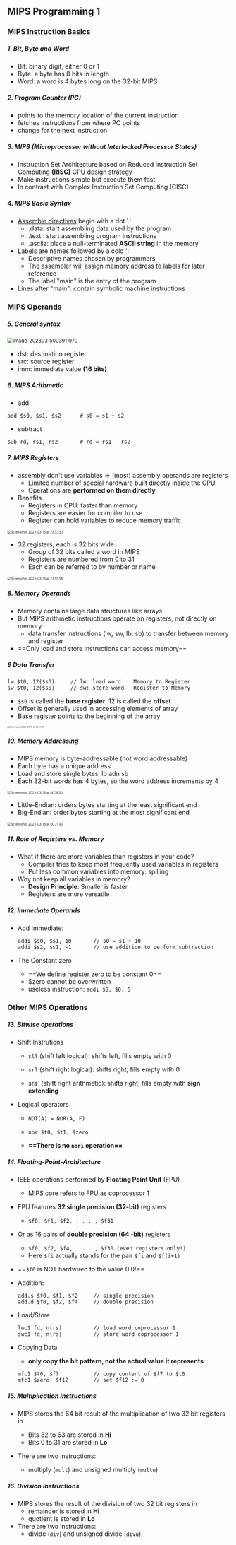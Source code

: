 ## MIPS Programming 1



### MIPS Instruction Basics

##### 1. Bit, Byte and Word

-   Bit: binary digit, either 0 or 1
-   Byte: a byte has 8 bits in length
-   Word: a word is 4 bytes long on the 32-bit MIPS



##### 2. Program Counter (PC)

-   points to the memory location of the current instruction
-   fetches instructions from where PC points
-   change for the next instruction



##### 3. MIPS (Microprocessor without Interlocked Processor States)

-   Instruction Set Architecture based on Reduced Instruction Set Computing **(RISC)** CPU design strategy
-   Make instructions simple but execute them fast
-   In contrast with Complex Instruction Set Computing (CISC)



##### 4. MIPS Basic Syntax

-   <u>Assemble directives</u> begin with a dot '.'
    -   .data: start assembling data used by the program
    -   .text.: start assembling program instructions
    -   .asciiz: place a null-terminated **ASCII string** in the memory
-   <u>Labels</u> are names followed by a colo ':'
    -   Descriptive names chosen by programmers
    -   The assembler will assign memory address to labels for later reference
    -   The label "main" is the entry of the program
-   Lines after "main": contain symbolic machine instructions



### MIPS Operands

##### 5. General syntax

<img src="assets/image-20230315003911970.png" alt="image-20230315003911970" style="zoom:80%;" />

-   dst: destination register
-   src: source register
-   imm: immediate value **(16 bits)**



##### 6. MIPS Arithmetic

-   add

`add $s0, $s1, $s2		# s0 = s1 + s2`

-   subtract

`sub rd, rs1, rs2		# rd = rs1 - rs2 `



##### 7. MIPS Registers

-   assembly don't use variables => (most) assembly operands are registers
    -   Limited number of special hardware built directly inside the CPU
    -   Operations are **performed on them directly**
-   Benefits
    -   Registers in CPU: faster than memory
    -   Registers are easier for compiler to use
    -   Register can hold variables to reduce memory traffic

<img src="assets/Screenshot 2023-03-15 at 23.53.53.png" alt="Screenshot 2023-03-15 at 23.53.53" style="zoom:50%;" />

-   32 registers, each is 32 bits wide
    -   Group of 32 bits called a word in MIPS
    -   Registers are numbered from 0 to 31
    -   Each can be referred to by number or name

<img src="assets/Screenshot 2023-03-15 at 23.55.56.png" alt="Screenshot 2023-03-15 at 23.55.56" style="zoom:50%;" />



##### 8. Memory Operands

-   Memory contains large data structures like arrays
-   But MIPS arithmetic instructions operate on registers, not directly on memory
    -   data transfer instructions (lw, sw, lb, sb) to transfer between memory and register
-   ==Only load and store instructions can access memory==



##### 9 Data Transfer

```assembly
lw $t0, 12($s0)		// lw: load word	Memory to Register
sw $t0, 12($s0)		// sw: store word	Register to Memory
```

-   `$s0` is called the **base register**, 12 is called the **offset**
-   Offset is generally used in accessing elements of array
-   Base register points to the beginning of the array

<img src="assets/Screenshot 2023-03-16 at 00.04.48.png" alt="Screenshot 2023-03-16 at 00.04.48" style="zoom: 33%;" />



##### 10. Memory Addressing

-   MIPS memory is byte-addressable (not word addressable)
-   Each byte has a unique address
-   Load and store single bytes: lb adn sb
-   Each 32-bit words has 4 bytes, so the word address increments by 4

<img src="assets/Screenshot 2023-03-16 at 00.18.30.png" alt="Screenshot 2023-03-16 at 00.18.30" style="zoom:50%;" />

-   Little-Endian: orders bytes starting at the least significant end
-   Big-Endian: order bytes starting at the most significant end

<img src="assets/Screenshot 2023-03-16 at 00.21.40.png" alt="Screenshot 2023-03-16 at 00.21.40" style="zoom:50%;" />



##### 11. Role of Registers vs. Memory

-   What if there are more variables than registers in your code?
    -   Compiler tries to keep most frequently used variables in registers
    -   Put less common variables into memory: spilling
-   Why not keep all variables in memory?
    -   **Design Principle**: Smaller is faster
    -   Registers are more versatile



##### 12. Immediate Operands

-   Add Immediate:

    ```assembly
    addi $s0, $s1, 10		// s0 = s1 + 10
    addi $s2, $s1, -1		// use addition to perform subtraction
    ```

-   The Constant zero
    -   ==We define register zero to be constant 0==
    -   $zero cannot be overwritten
    -   useless instruction: `addi $0, $0, 5`



### Other MIPS Operations

##### 13. Bitwise operations

-   Shift Instrutions

    -   `sll` (shift left logical): shifts left, fills empty with 0

    -   `srl` (shift right logical): shifts right, fills empty with 0

    -   sra` (shift right arithmetic): shifts right, fills empty with **sign extending**

-   Logical operators

    -   `NOT(A) = NOR(A, F)`
    -   `nor $t0, $t1, $zero`

    -   **==There is no `nori` operation==** 



##### 14. Floating-Point-Architecture

-   IEEE operations performed by **Floating Point Unit** (FPU)
    -   MIPS core refers to FPU as coprocessor 1
-   FPU features **32 single precision (32-bit)** registers
    -   `$f0, $f1, $f2, . . . , $f31`
-   Or as 16 pairs of **double precision (64 -bit)** registers
    -   `$f0, $f2, $f4, . . . , $f30 (even registers only!)`
    -   Here `$fi` actually stands for the pair `$fi` and `$f(i+1)`
-   ==`$f0` is NOT hardwired to the value 0.0!==



-   Addition:

    ```assembly
    add.s $f0, $f1, $f2		// single precision
    add.d $f0, $f2, $f4		// double precision
    ```

-   Load/Store

    ```assembly
    lwc1 fd, n(rs)			// load word coprocessor 1
    swc1 fd, n(rs) 			// store word coprocessor 1
    ```

-   Copying Data

    -   **only copy the bit pattern, not the actual value it represents**

    ```assembly
    mfc1 $t0, $f7 			// copy content of $f7 to $t0
    mtc1 $zero, $f12 		// set $f12 := 0
    ```



##### 15. Multiplication Instructions

-   MIPS stores the 64 bit result of the multiplication of two 32 bit registers in

    -   Bits 32 to 63 are stored in **Hi**
    -   Bits 0 to 31 are stored in **Lo**

-   There are two instructions: 

    -   multiply (`mult`) and unsigned multiply (`multu`)

    

##### 16. Division Instructions

-   MIPS stores the result of the division of two 32 bit registers in
    -   remainder is stored in **Hi**
    -   quotient is stored in **Lo**
-   There are two instructions: 
    -   divide (`div`) and unsigned divide (`divu`)















